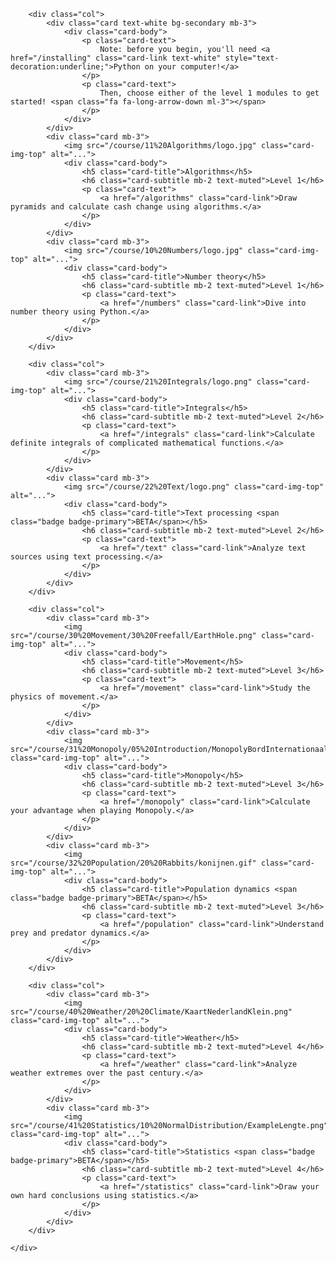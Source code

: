 <div class="container p-0" markdown="0">
	<div class="row">

		<div class="col">
			<div class="card text-white bg-secondary mb-3">
				<div class="card-body">
					<p class="card-text">
						Note: before you begin, you'll need <a href="/installing" class="card-link text-white" style="text-decoration:underline;">Python on your computer!</a>
					</p>
					<p class="card-text">
						Then, choose either of the level 1 modules to get started! <span class="fa fa-long-arrow-down ml-3"></span>
					</p>
				</div>
			</div>
			<div class="card mb-3">
				<img src="/course/11%20Algorithms/logo.jpg" class="card-img-top" alt="...">
				<div class="card-body">
					<h5 class="card-title">Algorithms</h5>
					<h6 class="card-subtitle mb-2 text-muted">Level 1</h6>
					<p class="card-text">
						<a href="/algorithms" class="card-link">Draw pyramids and calculate cash change using algorithms.</a>
					</p>
				</div>
			</div>
			<div class="card mb-3">
				<img src="/course/10%20Numbers/logo.jpg" class="card-img-top" alt="...">
				<div class="card-body">
					<h5 class="card-title">Number theory</h5>
					<h6 class="card-subtitle mb-2 text-muted">Level 1</h6>
					<p class="card-text">
						<a href="/numbers" class="card-link">Dive into number theory using Python.</a>
					</p>
				</div>
			</div>
		</div>

		<div class="col">
			<div class="card mb-3">
				<img src="/course/21%20Integrals/logo.png" class="card-img-top" alt="...">
				<div class="card-body">
					<h5 class="card-title">Integrals</h5>
					<h6 class="card-subtitle mb-2 text-muted">Level 2</h6>
					<p class="card-text">
						<a href="/integrals" class="card-link">Calculate definite integrals of complicated mathematical functions.</a>
					</p>
				</div>
			</div>
			<div class="card mb-3">
				<img src="/course/22%20Text/logo.png" class="card-img-top" alt="...">
				<div class="card-body">
					<h5 class="card-title">Text processing <span class="badge badge-primary">BETA</span></h5>
					<h6 class="card-subtitle mb-2 text-muted">Level 2</h6>
					<p class="card-text">
						<a href="/text" class="card-link">Analyze text sources using text processing.</a>
					</p>
				</div>
			</div>
		</div>

		<div class="col">
			<div class="card mb-3">
				<img src="/course/30%20Movement/30%20Freefall/EarthHole.png" class="card-img-top" alt="...">
				<div class="card-body">
					<h5 class="card-title">Movement</h5>
					<h6 class="card-subtitle mb-2 text-muted">Level 3</h6>
					<p class="card-text">
						<a href="/movement" class="card-link">Study the physics of movement.</a>
					</p>
				</div>
			</div>
			<div class="card mb-3">
				<img src="/course/31%20Monopoly/05%20Introduction/MonopolyBordInternationaal.jpg" class="card-img-top" alt="...">
				<div class="card-body">
					<h5 class="card-title">Monopoly</h5>
					<h6 class="card-subtitle mb-2 text-muted">Level 3</h6>
					<p class="card-text">
						<a href="/monopoly" class="card-link">Calculate your advantage when playing Monopoly.</a>
					</p>
				</div>
			</div>
			<div class="card mb-3">
				<img src="/course/32%20Population/20%20Rabbits/konijnen.gif" class="card-img-top" alt="...">
				<div class="card-body">
					<h5 class="card-title">Population dynamics <span class="badge badge-primary">BETA</span></h5>
					<h6 class="card-subtitle mb-2 text-muted">Level 3</h6>
					<p class="card-text">
						<a href="/population" class="card-link">Understand prey and predator dynamics.</a>
					</p>
				</div>
			</div>
		</div>

		<div class="col">
			<div class="card mb-3">
				<img src="/course/40%20Weather/20%20Climate/KaartNederlandKlein.png" class="card-img-top" alt="...">
				<div class="card-body">
					<h5 class="card-title">Weather</h5>
					<h6 class="card-subtitle mb-2 text-muted">Level 4</h6>
					<p class="card-text">
						<a href="/weather" class="card-link">Analyze weather extremes over the past century.</a>
					</p>
				</div>
			</div>
			<div class="card mb-3">
				<img src="/course/41%20Statistics/10%20NormalDistribution/ExampleLengte.png" class="card-img-top" alt="...">
				<div class="card-body">
					<h5 class="card-title">Statistics <span class="badge badge-primary">BETA</span></h5>
					<h6 class="card-subtitle mb-2 text-muted">Level 4</h6>
					<p class="card-text">
						<a href="/statistics" class="card-link">Draw your own hard conclusions using statistics.</a>
					</p>
				</div>
			</div>
		</div>

	</div>
</div>
